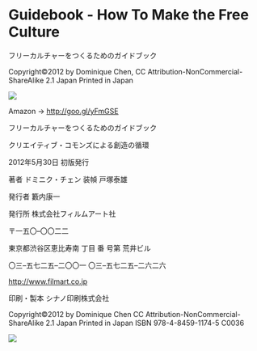 Guidebook - How To Make the Free Culture
====================

フリーカルチャーをつくるためのガイドブック

Copyright©2012 by Dominique Chen, CC Attribution-NonCommercial-ShareAlike 2.1 Japan Printed in Japan

<img src="https://raw.githubusercontent.com/mapconcierge/HowToMakeFreeCulture/master/img/HowToMakeFreeCulture.png" />

Amazon -> http://goo.gl/yFmGSE


フリーカルチャーをつくるためのガイドブック

クリエイティブ・コモンズによる創造の循環

2012年5月30日 初版発行

著者 ドミニク・チェン 装幀 戸塚泰雄

発行者 籔内康一

発行所 株式会社フィルムアート社

〒一五〇–〇〇二二

東京都渋谷区恵比寿南 丁目 番 号第 荒井ビル

〇三–五七二五–二〇〇一 〇三–五七二五–二六二六


http://www.filmart.co.jp


印刷・製本 シナノ印刷株式会社


Copyright©2012 by Dominique Chen
CC Attribution-NonCommercial-ShareAlike 2.1 Japan Printed in Japan
ISBN 978-4-8459-1174-5 C0036

<img src="https://raw.githubusercontent.com/mapconcierge/HowToMakeFreeCulture/master/img/HowToMakeFreeCulture_copyrights.png" />

